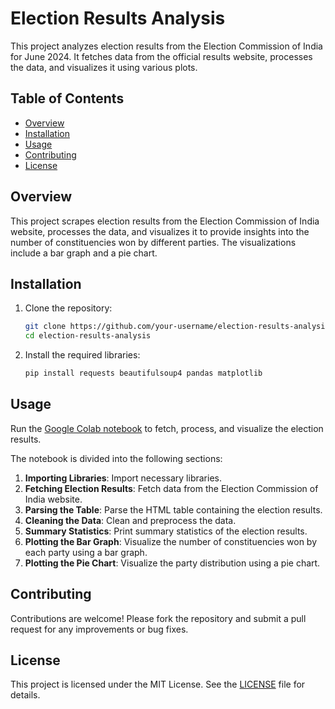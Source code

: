 # Election Results Analysis

This project analyzes election results from the Election Commission of India for June 2024. It fetches data from the official results website, processes the data, and visualizes it using various plots.

## Table of Contents

- [Overview](#overview)
- [Installation](#installation)
- [Usage](#usage)
- [Contributing](#contributing)
- [License](#license)

## Overview

This project scrapes election results from the Election Commission of India website, processes the data, and visualizes it to provide insights into the number of constituencies won by different parties. The visualizations include a bar graph and a pie chart.

## Installation

1. Clone the repository:
    ```sh
    git clone https://github.com/your-username/election-results-analysis.git
    cd election-results-analysis
    ```

2. Install the required libraries:
    ```sh
    pip install requests beautifulsoup4 pandas matplotlib
    ```

## Usage

Run the [Google Colab notebook](link-to-your-notebook) to fetch, process, and visualize the election results.

The notebook is divided into the following sections:

1. **Importing Libraries**: Import necessary libraries.
2. **Fetching Election Results**: Fetch data from the Election Commission of India website.
3. **Parsing the Table**: Parse the HTML table containing the election results.
4. **Cleaning the Data**: Clean and preprocess the data.
5. **Summary Statistics**: Print summary statistics of the election results.
6. **Plotting the Bar Graph**: Visualize the number of constituencies won by each party using a bar graph.
7. **Plotting the Pie Chart**: Visualize the party distribution using a pie chart.

## Contributing

Contributions are welcome! Please fork the repository and submit a pull request for any improvements or bug fixes.

## License

This project is licensed under the MIT License. See the [LICENSE](LICENSE) file for details.

